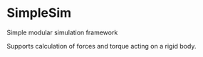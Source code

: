 # SimpleSim
Simple modular simulation framework

Supports calculation of forces and torque acting on a rigid body.
